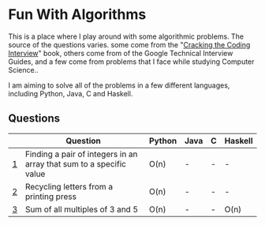 # Fun With Algorithms
This is a place where I play around with some algorithmic problems. The source of the questions varies. some come from the "[Cracking the Coding Interview](http://www.crackingthecodinginterview.com/)" book, others come from of the Google Technical Interview Guides, and a few come from problems that I face while studying Computer Science..

I am aiming to solve all of the problems in a few different languages, including Python, Java, C and Haskell.

## Questions


|                                                                                            | Question                                                            | Python  | Java    |  C      | Haskell |
|--------------------------------------------------------------------------------------------|---------------------------------------------------------------------|---------|---------|---------|---------|
| [1](https://github.com/Tomos-Evans/funWithAlgorithms/blob/master/findPairIntsThatMakesSum) | Finding a pair of integers in an array that sum to a specific value | O(n)    | -       | -       | -       |
| [2](https://github.com/Tomos-Evans/funWithAlgorithms/tree/master/recyclingPrintingPress)   | Recycling letters from a printing press                             | O(n)    | -       | -       | -       |
| [3](https://github.com/Tomos-Evans/funWithAlgorithms/tree/master/multiplesOf3and5)         | Sum of all multiples of 3 and 5                                     | O(n)    | -       | -       | O(n)    |